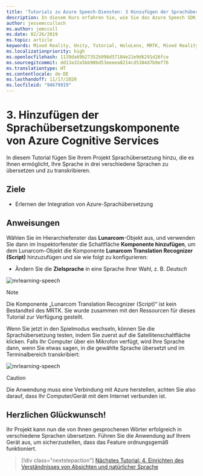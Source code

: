 ```yaml
---
title: 'Tutorials zu Azure Speech-Diensten: 3 Hinzufügen der Sprachübersetzungskomponente von Azure Cognitive Services'
description: In diesem Kurs erfahren Sie, wie Sie das Azure Speech SDK in einer Mixed Reality-Anwendung implementieren.
author: jessemcculloch
ms.author: jemccull
ms.date: 02/26/2019
ms.topic: article
keywords: Mixed Reality, Unity, Tutorial, HoloLens, MRTK, Mixed Reality Toolkit, UWP, Azure Spatial Anchors, Spracherkennung, Windows 10, Sprachübersetzung
ms.localizationpriority: high
ms.openlocfilehash: 1139da69b27352b996d57184e21e9d6291d26fce
ms.sourcegitcommit: dd13a32a5bb90bd53eeeea8214cd5384d7b9ef76
ms.translationtype: HT
ms.contentlocale: de-DE
ms.lasthandoff: 11/17/2020
ms.locfileid: "94679919"
---
```

# <a name="3-adding-the-azure-cognitive-services-speech-translation-component"></a>3. Hinzufügen der Sprachübersetzungskomponente von Azure Cognitive Services

In diesem Tutorial fügen Sie Ihrem Projekt Sprachübersetzung hinzu, die es Ihnen ermöglicht, Ihre Sprache in drei verschiedene Sprachen zu übersetzen und zu transkribieren.

## <a name="objectives"></a>Ziele

* Erlernen der Integration von Azure-Sprachübersetzung

## <a name="instructions"></a>Anweisungen

Wählen Sie im Hierarchiefenster das **Lunarcom**-Objekt aus, und verwenden Sie dann im Inspektorfenster die Schaltfläche **Komponente hinzufügen**, um dem Lunarcom-Objekt die Komponente **Lunarcom Translation Recognizer (Script)** hinzuzufügen und sie wie folgt zu konfigurieren:

* Ändern Sie die **Zielsprache** in eine Sprache Ihrer Wahl, z. B. _Deutsch_

![mrlearning-speech](images/mrlearning-speech/tutorial3-section1-step1-1.png)

> [!NOTE]
> Die Komponente „Lunarcom Translation Recognizer (Script)“ ist kein Bestandteil des MRTK. Sie wurde zusammen mit den Ressourcen für dieses Tutorial zur Verfügung gestellt.

Wenn Sie jetzt in den Spielmodus wechseln, können Sie die Sprachübersetzung testen, indem Sie zuerst auf die Satellitenschaltfläche klicken. Falls Ihr Computer über ein Mikrofon verfügt, wird Ihre Sprache dann, wenn Sie etwas sagen, in die gewählte Sprache übersetzt und im Terminalbereich transkribiert:

![mrlearning-speech](images/mrlearning-speech/tutorial3-section1-step1-2.png)

> [!CAUTION]
> Die Anwendung muss eine Verbindung mit Azure herstellen, achten Sie also darauf, dass Ihr Computer/Gerät mit dem Internet verbunden ist.

## <a name="congratulations"></a>Herzlichen Glückwunsch!

Ihr Projekt kann nun die von Ihnen gesprochenen Wörter erfolgreich in verschiedene Sprachen übersetzen. Führen Sie die Anwendung auf Ihrem Gerät aus, um sicherzustellen, dass das Feature ordnungsgemäß funktioniert.

> [!div class="nextstepaction"]
> [Nächstes Tutorial: 4. Einrichten des Verständnisses von Absichten und natürlicher Sprache](mrlearning-speechSDK-ch4.md)

